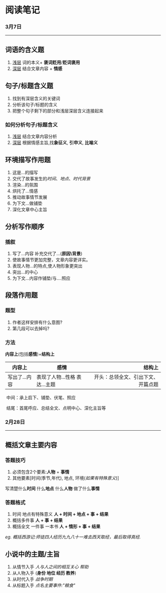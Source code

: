 # 阅读笔记

### 3月7日

-------

## 词语的含义题

1. <u>浅层</u> 词的本义+ **褒词贬用**/**贬词褒用**
2. <u>深层</u> 结合文章内容 + **情感**

## 句子/标题含义题

1. 找到有深层含义的关键词
2. 分析该句子/标题的含义
3. 把整个句子剩下的部分和浅层深层含义连接起来

### 如何分析句子/标题含义

1. <u>浅层</u> 结合文章内容分析
2. <u>深层</u> 根据情感主旨,找**象征义**, **引申义**, **比喻义**

## 环境描写作用题

1. 这是...的描写
2. 交代了故事发生的*时间*、*地点*、*时代背景*
3. 渲染...的氛围
4. 烘托了...情感
5. 推动故事情节发展
6. 为下文...做铺垫
7. 深化文章中心主旨

## 分析写作顺序

### 插叙

1. 写了...内容 补充交代了…(**原因\背景**)
2. 使故事情节更加完整，文章内容更详实。
3. 表现人物...的特点,使人物形象更突出
4. 突出...的中心
5. 为下文...内容作铺垫/与....照应

## 段落作用题

### 题型

1. 作者这样安排有什么意图?
2. 第几段可以去掉吗?

### 方法

**内容上**(包括**感情**)+**结构上**

| 内容上      | 感情                  |               结构上 |
| -------- | ------------------- | ----------------: |
| 写出了...内容 | 表现了人物...性格  表达...主题 | 开头：总领全文、引出下文、开篇点题 |

​													中间：承上启下、铺垫、伏笔、照应

​											结尾：首尾呼应、总结全文、点明中心、深化主旨等

### 2月28日

---

## 概括文章主要内容

### 答题技巧

1. 必须包含2个要素:**人物** + **事情**
2. 其他要素[时间(季节,年代), 地点, 环境(*如果有特殊意义*)]

写清楚什么**时间** 什么**地点** 什么**人物** 做了什么**事情**

### 答题格式

1. 时间 地点有特殊意义 **人 + 时间 + 地点 + 事 + 结果**
2. 概括多件事 **人 + 事 + 结果**
3. 概括全文 一件事 一本书 **人 + 情形 + 事 + 结果**

*eg. 概括西游记:师徒四人经历九九八十一难去西天取经，最后取得真经.*

## 小说中的主题/主旨

1. 从情节入手 *人与人之间的相互关心 帮助*
2. 从人物入手 (**身份 地位 经历 教养**)
3. 从时代入手 *战争时期*
4. 从标题入手 *点名主要事件:"粮食"*
